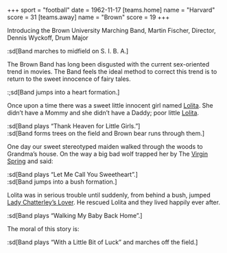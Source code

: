 +++
sport = "football"
date = 1962-11-17
[teams.home]
name = "Harvard"
score = 31
[teams.away]
name = "Brown"
score = 19
+++

Introducing the Brown University Marching Band, Martin Fischer, Director, Dennis Wyckoff, Drum Major

:sd[Band marches to midfield on S. I. B. A.]

The Brown Band has long been disgusted with the current sex-oriented trend in movies. The Band feels the ideal method to correct this trend is to return to the sweet innocence of fairy tales.

:;sd[Band jumps into a heart formation.]

Once upon a time there was a sweet little innocent girl named <u>Lolita</u>. She didn’t have a Mommy and she didn’t have a Daddy; poor little <u>Lolita</u>.

:sd[Band plays “Thank Heaven for Little Girls.”]\
:sd[Band forms trees on the field and Brown bear runs through them.]

One day our sweet stereotyped maiden walked through the woods to Grandma’s house. On the way a big bad wolf trapped her by The <u>Virgin Spring</u> and said:

:sd[Band plays “Let Me Call You Sweetheart”.]\
:sd[Band jumps into a bush formation.]

Lolita was in serious trouble until suddenly, from behind a bush, jumped <u>Lady Chatterley’s Lover</u>. He rescued Lolita and they lived happily ever after.

:sd[Band plays “Walking My Baby Back Home”.]

The moral of this story is:

:sd[Band plays “With a Little Bit of Luck” and marches off the field.]
